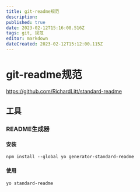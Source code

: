```yaml
---
title: git-readme规范
description: 
published: true
date: 2023-02-12T15:16:08.516Z
tags: git, 规范
editor: markdown
dateCreated: 2023-02-12T15:12:00.115Z
---
```


# git-readme规范
https://github.com/RichardLitt/standard-readme


## 工具

### README生成器
#### 安装
```shell
npm install --global yo generator-standard-readme
```

#### 使用
```shell
yo standard-readme
```